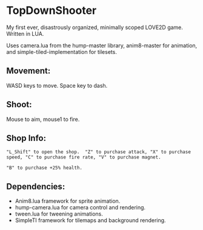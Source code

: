 # TopDownShooter
My first ever, disastrously organized, minimally scoped LOVE2D game.  Written in LUA.

Uses camera.lua from the hump-master library, anim8-master for animation, and simple-tiled-implementation for tilesets.

## Movement:
WASD keys to move.  Space key to dash.

## Shoot:
Mouse to aim, mouse1 to fire.

## Shop Info:
```
"L_Shift" to open the shop.  "Z" to purchase attack, "X" to purchase speed, "C" to purchase fire rate, "V" to purchase magnet.
```
```
"B" to purchase +25% health.
```

## Dependencies:
- Anim8.lua framework for sprite animation.
- hump-camera.lua for camera control and rendering.
- tween.lua for tweening animations.
- SimpleTI framework for tilemaps and background rendering.

